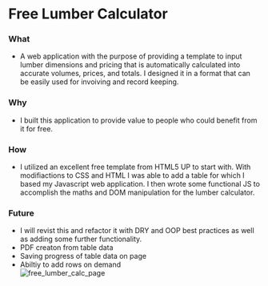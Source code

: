 # Free Lumber Calculator

### What 
- A web application with the purpose of providing a template to input lumber dimensions and pricing that is automatically calculated into accurate volumes, prices, and totals. I designed it in a format that can be easily used for invoiving and record keeping.

### Why
- I built this application to provide value to people who could benefit from it for free.
### How
- I utilized an excellent free template from HTML5 UP to start with. With modifiactions to CSS and HTML I  was able to add a table for which I based my Javascript web application. I then wrote some functional JS to accomplish the maths and DOM manipulation for the lumber calculator.
### Future
- I will revist this and refactor it with DRY and OOP best practices as well as adding some further functionality.
- PDF creaton from table data
- Saving progress of table data on page 
- Abiltiy to add rows on demand   
 ![free_lumber_calc_page](https://user-images.githubusercontent.com/118192650/228865133-b0ff3f34-bd95-4efe-9858-20f2204b2d8c.png)
